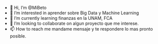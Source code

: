 - 👋 Hi, I’m @MiBeto
- 👀 I’m interested in  aprender sobre Big Data y  Machine Learning
- 🌱 I’m currently learning   finanzas en  la  UNAM, FCA
- 💞️ I’m looking to collaborate on  algun proyecto que me interese.
- 📫 How to reach me  mandame mensaje y te respondere lo mas pronto posible.

<!---
MiBeto/MiBeto is a ✨ special ✨ repository because its `README.md` (this file) appears on your GitHub profile.
You can click the Preview link to take a look at your changes.
--->
